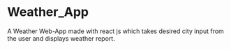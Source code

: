# Weather_App
A Weather Web-App made with react js which takes desired city input from the user and displays weather report.
